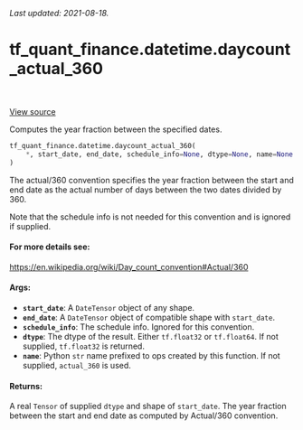 <!--
This file is generated by a tool. Do not edit directly.
For open-source contributions the docs will be updated automatically.
-->

*Last updated: 2021-08-18.*

<div itemscope itemtype="http://developers.google.com/ReferenceObject">
<meta itemprop="name" content="tf_quant_finance.datetime.daycount_actual_360" />
<meta itemprop="path" content="Stable" />
</div>

# tf_quant_finance.datetime.daycount_actual_360

<!-- Insert buttons and diff -->

<table class="tfo-notebook-buttons tfo-api" align="left">
</table>

<a target="_blank" href="https://github.com/google/tf-quant-finance/blob/master/tf_quant_finance/datetime/daycounts.py">View source</a>



Computes the year fraction between the specified dates.

```python
tf_quant_finance.datetime.daycount_actual_360(
    *, start_date, end_date, schedule_info=None, dtype=None, name=None
)
```



<!-- Placeholder for "Used in" -->

The actual/360 convention specifies the year fraction between the start and
end date as the actual number of days between the two dates divided by 360.

Note that the schedule info is not needed for this convention and is ignored
if supplied.

#### For more details see:


https://en.wikipedia.org/wiki/Day_count_convention#Actual/360

#### Args:


* <b>`start_date`</b>: A `DateTensor` object of any shape.
* <b>`end_date`</b>: A `DateTensor` object of compatible shape with `start_date`.
* <b>`schedule_info`</b>: The schedule info. Ignored for this convention.
* <b>`dtype`</b>: The dtype of the result. Either `tf.float32` or `tf.float64`. If not
  supplied, `tf.float32` is returned.
* <b>`name`</b>: Python `str` name prefixed to ops created by this function. If not
  supplied, `actual_360` is used.


#### Returns:

A real `Tensor` of supplied `dtype` and shape of `start_date`. The year
fraction between the start and end date as computed by Actual/360
convention.
